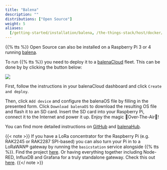 ```yaml
---
title: "Balena"
description: ""
distributions: ["Open Source"]
weight: 5
aliases:
  [/getting-started/installation/balena, /the-things-stack/host/docker/balena]
---
```


{{% tts %}} Open Source can also be installed on a Raspberry Pi 3 or 4 running [balena](https://www.balena.io/).

To run {{% tts %}} you need to deploy it to a [balenaCloud](https://www.balena.io/cloud/) fleet. This can be done by by clicking the button below:

[![](https://www.balena.io/deploy.png)](https://dashboard.balena-cloud.com/deploy?repoUrl=https://github.com/xoseperez/the-things-stack-docker)

First, follow the instructions in your balenaCloud dashboard and click `Create and deploy`.

Then, click `Add device` and configure the balenaOS file by filling in the presented form. Click `Download balenaOS` to download the resulting OS file and flash it to an SD card. Insert the SD card into your Raspberry Pi, connect it to the Internet and power it up. Enjoy the magic 🌟Over-The-Air🌟!

You can find more detailed instructions on [GitHub](https://github.com/xoseperez/the-things-stack-docker) and [balenaHub](https://hub.balena.io/organizations/xoseperez/projects/the-things-stack).

{{< note >}}
If you have a LoRa concentrator for the Raspberry Pi (e.g. RAK2245 or RAK2287 SPI-based) you can also turn your Pi in to a LoRaWAN® gateway by running the `basicstation` service alongside {{% tts %}}. Find the project [here](https://hub.balena.io/organizations/xoseperez/projects/basicstation). Or having everything together including Node-RED, InfluxDB and Grafana for a truly standalone gateway. Check this out [here](https://hub.balena.io/organizations/xoseperez/projects/standalone-lorawan-gw).
{{</ note >}}
